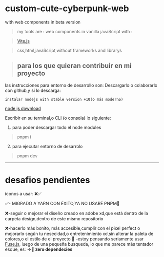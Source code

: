 # custom-cute-cyberpunk-web
with web components in beta version  

>my tools are : web components in vanilla javaScript with :

 >[Vite.js](https://vitejs.dev/)
 
 >css,html,javaScript,without frameworks and librarys

>##  **para los que quieran contribuir en mi proyecto**
las instrucciones para entorno de desarrollo son:
Descargarlo o colaborarlo con github,y si lo descarga:

    instalar nodejs with stable version +10(o más moderno) 
    
<a href="https://nodejs.org/en/download" title="oficial website" target="_blank">node js download</a> 

Escribir en su terminal,o CLI (o consola) lo siguiente:


1)   para poder descargar todo el node modules

>pnpm i

2) para ejecutar entorno de desarrolo

>pnpm dev
----------------
# desafios pendientes

iconos a usar: ❌✅

✅- MIGRADO A YARN CON ÉXITO,YA NO USARÉ PNPM💖

❌-seguir o mejorar el diseño creado en adobe xd,que está dentro de la carpeta design,dentro de este mismo repositorio

❌-hacerlo más bonito, más accesible,cumplir con el pixel perfect o mejorarlo según tu nesecidad,o entretenimiento xd,sin alterar la paleta de colores,o el estilo de el proyecto
🎯 -estoy pensando seriamente usar [Fuse.js](https://www.fusejs.io/demo.html), luego de una pequeña busqueda, lo que me parece más tentador esque, es:
->🥇 **zero dependecies**

